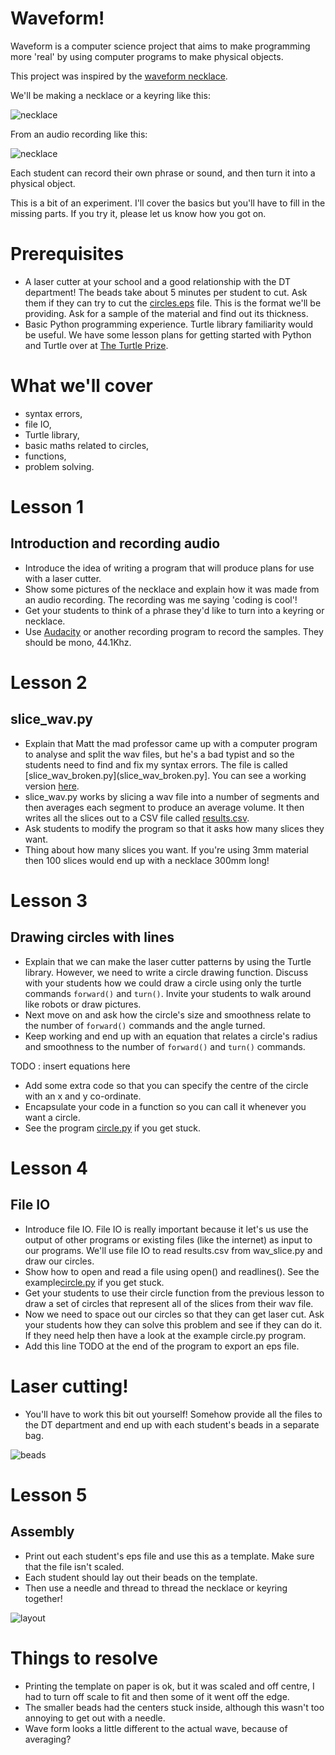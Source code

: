 # Waveform!

Waveform is a computer science project that aims to make programming more 'real' by using computer programs to make physical objects. 

This project was inspired by the [waveform necklace](http://www.instructables.com/id/Waveform-Necklace-Bracelet/).

We'll be making a necklace or a keyring like this:

![necklace](necklace.jpg)

From an audio recording like this:

![necklace](codingiscool.png)

Each student can record their own phrase or sound, and then turn it into a physical object.

This is a bit of an experiment. I'll cover the basics but you'll have to fill in the missing parts. If you try it, please let us know how you got on.

# Prerequisites

* A laser cutter at your school and a good relationship with the DT department! The beads take about 5 minutes per student to cut. Ask them if they can try to cut the [circles.eps](circles.eps) file. This is the format we'll be providing. Ask for a sample of the material and find out its thickness.
* Basic Python programming experience. Turtle library familiarity would be useful. We have some lesson plans for getting started with Python and Turtle over at [The Turtle Prize](http://turtleprize.com).

# What we'll cover

* syntax errors,
* file IO,
* Turtle library,
* basic maths related to circles,
* functions,
* problem solving.

# Lesson 1

## Introduction and recording audio

* Introduce the idea of writing a program that will produce plans for use with a laser cutter.
* Show some pictures of the necklace and explain how it was made from an audio recording. The recording was me saying 'coding is cool'!
* Get your students to think of a phrase they'd like to turn into a keyring or necklace.
* Use [Audacity](http://audacity.sourceforge.net/) or another recording program to record the samples. They should be mono, 44.1Khz.

# Lesson 2

## slice_wav.py

* Explain that Matt the mad professor came up with a computer program to analyse and split the wav files, but he's a bad typist and so the students need to find and fix my syntax errors. The file is called [slice_wav_broken.py](slice_wav_broken.py]. You can see a working version [here](slice_wav.py).
* slice_wav.py works by slicing a wav file into a number of segments and then averages each segment to produce an average volume. It then writes all the slices out to a CSV file called [results.csv](results.csv).
* Ask students to modify the program so that it asks how many slices they want. 
* Thing about how many slices you want. If you're using 3mm material then 100 slices would end up with a necklace 300mm long!

# Lesson 3

## Drawing circles with lines

* Explain that we can make the laser cutter patterns by using the Turtle library. However, we need to write a circle drawing function. Discuss with your students how we could draw a circle using only the turtle commands `forward()` and `turn()`. Invite your students to walk around like robots or draw pictures.
* Next move on and ask how the circle's size and smoothness relate to the number of `forward()` commands and the angle turned.
* Keep working and end up with an equation that relates a circle's radius and smoothness to the number of `forward()` and `turn()` commands.

TODO : insert equations here

* Add some extra code so that you can specify the centre of the circle with an x and y co-ordinate.
* Encapsulate your code in a function so you can call it whenever you want a circle.
* See the program [circle.py](circle.py) if you get stuck.

# Lesson 4

## File IO

* Introduce file IO. File IO is really important because it let's us use the output of other programs or existing files (like the internet) as input to our programs. We'll use file IO to read results.csv from wav_slice.py and draw our circles.
* Show how to open and read a file using open() and readlines(). See the example[circle.py](circle.py) if you get stuck.
* Get your students to use their circle function from the previous lesson to draw a set of circles that represent all of the slices from their wav file.
* Now we need to space out our circles so that they can get laser cut. Ask your students how they can solve this problem and see if they can do it. If they need help then have a look at the example circle.py program.
* Add this line TODO at the end of the program to export an eps file. 

# Laser cutting!

* You'll have to work this bit out yourself! Somehow provide all the files to the DT department and end up with each student's beads in a separate bag.

![beads](beads.jpg)

# Lesson 5

## Assembly

* Print out each student's eps file and use this as a template. Make sure that the file isn't scaled. 
* Each student should lay out their beads on the template.
* Then use a needle and thread to thread the necklace or keyring together!

![layout](layout.jpg)

# Things to resolve

* Printing the template on paper is ok, but it was scaled and off centre, I had to turn off scale to fit and then some of it went off the edge.
* The smaller beads had the centers stuck inside, although this wasn't too annoying to get out with a needle.
* Wave form looks a little different to the actual wave, because of averaging?



